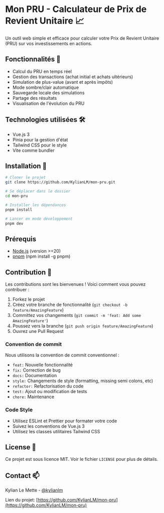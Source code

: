 # Mon PRU - Calculateur de Prix de Revient Unitaire 📈

Un outil web simple et efficace pour calculer votre Prix de Revient Unitaire (PRU) sur vos investissements en actions.

## Fonctionnalités 🎯

- Calcul du PRU en temps réel
- Gestion des transactions (achat initial et achats ultérieurs)
- Simulation de plus-value (avant et après impôts)
- Mode sombre/clair automatique
- Sauvegarde locale des simulations
- Partage des résultats
- Visualisation de l'évolution du PRU

## Technologies utilisées 🛠

- Vue.js 3
- Pinia pour la gestion d'état
- Tailwind CSS pour le style
- Vite comme bundler

## Installation 🚀

```bash
# Cloner le projet
git clone https://github.com/KylianLM/mon-pru.git

# Se déplacer dans le dossier
cd mon-pru

# Installer les dépendances
pnpm install

# Lancer en mode développement
pnpm dev
```

## Prérequis

- [Node.js](https://nodejs.org/) (version >=20)
- [pnpm](https://pnpm.io/installation) (npm install -g pnpm)

## Contribution 🤝

Les contributions sont les bienvenues ! Voici comment vous pouvez contribuer :

1. Forkez le projet
2. Créez votre branche de fonctionnalité (`git checkout -b feature/AmazingFeature`)
3. Committez vos changements (`git commit -m 'feat: Add some AmazingFeature'`)
4. Poussez vers la branche (`git push origin feature/AmazingFeature`)
5. Ouvrez une Pull Request

### Convention de commit

Nous utilisons la convention de commit conventionnel :

- `feat:` Nouvelle fonctionnalité
- `fix:` Correction de bug
- `docs:` Documentation
- `style:` Changements de style (formatting, missing semi colons, etc)
- `refactor:` Refactorisation du code
- `test:` Ajout ou modification de tests
- `chore:` Maintenance

### Code Style

- Utilisez ESLint et Prettier pour formater votre code
- Suivez les conventions de Vue.js 3
- Utilisez les classes utilitaires Tailwind CSS

## License 📝

Ce projet est sous licence MIT. Voir le fichier `LICENSE` pour plus de détails.

## Contact 📫

Kylian Le Mette - [@kylianlm](https://bsky.app/profile/kylianlm.bsky.social)

Lien du projet: [https://github.com/KylianLM/mon-pru](https://github.com/KylianLM/mon-pru)